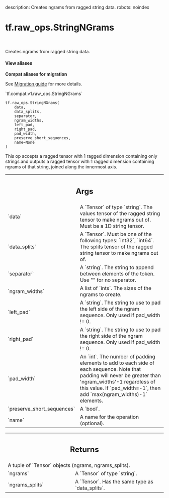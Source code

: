 description: Creates ngrams from ragged string data.
robots: noindex

# tf.raw_ops.StringNGrams

<!-- Insert buttons and diff -->

<table class="tfo-notebook-buttons tfo-api nocontent" align="left">

</table>



Creates ngrams from ragged string data.

<section class="expandable">
  <h4 class="showalways">View aliases</h4>
  <p>
<b>Compat aliases for migration</b>
<p>See
<a href="https://www.tensorflow.org/guide/migrate">Migration guide</a> for
more details.</p>
<p>`tf.compat.v1.raw_ops.StringNGrams`</p>
</p>
</section>

<pre class="devsite-click-to-copy prettyprint lang-py tfo-signature-link">
<code>tf.raw_ops.StringNGrams(
    data,
    data_splits,
    separator,
    ngram_widths,
    left_pad,
    right_pad,
    pad_width,
    preserve_short_sequences,
    name=None
)
</code></pre>



<!-- Placeholder for "Used in" -->

This op accepts a ragged tensor with 1 ragged dimension containing only
strings and outputs a ragged tensor with 1 ragged dimension containing ngrams
of that string, joined along the innermost axis.

<!-- Tabular view -->
 <table class="responsive fixed orange">
<colgroup><col width="214px"><col></colgroup>
<tr><th colspan="2"><h2 class="add-link">Args</h2></th></tr>

<tr>
<td>
`data`
</td>
<td>
A `Tensor` of type `string`.
The values tensor of the ragged string tensor to make ngrams out of. Must be a
1D string tensor.
</td>
</tr><tr>
<td>
`data_splits`
</td>
<td>
A `Tensor`. Must be one of the following types: `int32`, `int64`.
The splits tensor of the ragged string tensor to make ngrams out of.
</td>
</tr><tr>
<td>
`separator`
</td>
<td>
A `string`.
The string to append between elements of the token. Use "" for no separator.
</td>
</tr><tr>
<td>
`ngram_widths`
</td>
<td>
A list of `ints`. The sizes of the ngrams to create.
</td>
</tr><tr>
<td>
`left_pad`
</td>
<td>
A `string`.
The string to use to pad the left side of the ngram sequence. Only used if
pad_width != 0.
</td>
</tr><tr>
<td>
`right_pad`
</td>
<td>
A `string`.
The string to use to pad the right side of the ngram sequence. Only used if
pad_width != 0.
</td>
</tr><tr>
<td>
`pad_width`
</td>
<td>
An `int`.
The number of padding elements to add to each side of each
sequence. Note that padding will never be greater than 'ngram_widths'-1
regardless of this value. If `pad_width=-1`, then add `max(ngram_widths)-1`
elements.
</td>
</tr><tr>
<td>
`preserve_short_sequences`
</td>
<td>
A `bool`.
</td>
</tr><tr>
<td>
`name`
</td>
<td>
A name for the operation (optional).
</td>
</tr>
</table>



<!-- Tabular view -->
 <table class="responsive fixed orange">
<colgroup><col width="214px"><col></colgroup>
<tr><th colspan="2"><h2 class="add-link">Returns</h2></th></tr>
<tr class="alt">
<td colspan="2">
A tuple of `Tensor` objects (ngrams, ngrams_splits).
</td>
</tr>
<tr>
<td>
`ngrams`
</td>
<td>
A `Tensor` of type `string`.
</td>
</tr><tr>
<td>
`ngrams_splits`
</td>
<td>
A `Tensor`. Has the same type as `data_splits`.
</td>
</tr>
</table>

